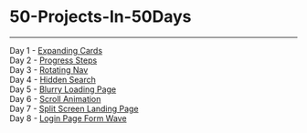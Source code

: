 # 50-Projects-In-50Days

---

Day 1 - [Expanding Cards]()
<br>
Day 2 - [Progress Steps]()
<br>
Day 3 - [Rotating Nav]()
<br>
Day 4 - [Hidden Search]()
<br>
Day 5 - [Blurry Loading Page]()
<br>
Day 6 - [Scroll Animation]()
<br>
Day 7 - [Split Screen Landing Page]()
<br>
Day 8 - [Login Page Form Wave]()
